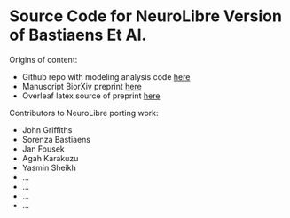 # Source Code for NeuroLibre Version of Bastiaens Et Al.

Origins of content:

- Github repo with modeling analysis code [here](https://github.com/GriffithsLab/Bastiaens2024_AlphaModels)
- Manuscript BiorXiv preprint [here](https://github.com/GriffithsLab/Bastiaens2024_AlphaModels)
- Overleaf latex source of preprint [here](https://github.com/GriffithsLab/BastiaensAlphaModels_NeuroLibre)


Contributors to NeuroLibre porting work:

- John Griffiths
- Sorenza Bastiaens
- Jan Fousek
- Agah Karakuzu
- Yasmin Sheikh
- ...
- ...
- ...
- ...

